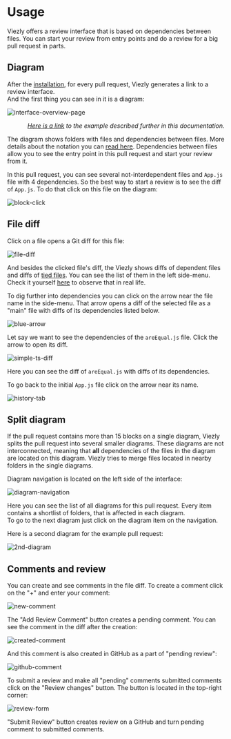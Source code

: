 # Usage

Viezly offers a review interface that is based on dependencies between files. You can start your review from entry points and do a review for a big pull request in parts.



## Diagram

After the [installation](/installation#installation), for every pull request, Viezly generates a link to a review interface.  
And the first thing you can see in it is a diagram:

![interface-overview-page](_media/usage/interface-overview.png)

<div style="text-align: right">

*[Here is a link](https://viezly.com/change_requests/3986#/diagrams/3) to the example described further in this documentation.*

</div>

The diagram shows folders with files and dependencies between files. More details about the notation you can [read here](/elements#elements). Dependencies between files allow you to see the entry point in this pull request and start your review from it.

In this pull request, you can see several not-interdependent files and `App.js` file with 4 dependencies. So the best way to start a review is to see the diff of `App.js`. To do that click on this file on the diagram:

![block-click](_media/usage/block-click.png ':size=300')



## File diff

Click on a file opens a Git diff for this file:

![file-diff](_media/usage/file-diff.png)

And besides the clicked file's diff, the Viezly shows diffs of dependent files and diffs of [tied files](elements#the-file-with-tied-files). You can see the list of them in the left side-menu.   
Check it yourself [here](https://viezly.com/change_requests/3986#/diagrams/3/diffs/d2Vic2l0ZS9zcmMvQXBwLmpz) to observe that in real life.

To dig further into dependencies you can click on the arrow near the file name in the side-menu. That arrow opens a diff of the selected file as a "main" file with diffs of its dependencies listed below.

![blue-arrow](_media/usage/file_navigation.png ':size=600')

Let say we want to see the dependencies of the `areEqual.js` file. Click the arrow to open its diff.

![simple-ts-diff](_media/usage/file-dependency-diff.png)

Here you can see the diff of `areEqual.js` with diffs of its dependencies.

To go back to the initial `App.js` file click on the arrow near its name.

![history-tab](_media/usage/file_back.png ':size=600')



## Split diagram

If the pull request contains more than 15 blocks on a single diagram, Viezly splits the pull request into several smaller diagrams. These diagrams are not interconnected, meaning that **all** dependencies of the files in the diagram are located on this diagram. Viezly tries to merge files located in nearby folders in the single diagrams.

Diagram navigation is located on the left side of the interface:

![diagram-navigation](_media/usage/diagram-navigation.png ':size=600')

Here you can see the list of all diagrams for this pull request. Every item contains a shortlist of folders, that is affected in each diagram.  
To go to the next diagram just click on the diagram item on the navigation.

Here is a second diagram for the example pull request:

![2nd-diagram](_media/usage/another-diagram.png)



## Comments and review

You can create and see comments in the file diff. To create a comment click on the "+" and enter your comment:

![new-comment](_media/usage/new-comment.png)

The "Add Review Comment" button creates a pending comment. You can see the comment in the diff after the creation:

![created-comment](_media/usage/created-comment.png)

And this comment is also created in GitHub as a part of "pending review":

![github-comment](_media/usage/github-comment.png)

To submit a review and make all "pending" comments submitted comments click on the "Review changes" button. The button is located in the top-right corner:

![review-form](_media/usage/review-form.png)

"Submit Review" button creates review on a GitHub and turn pending comment to submitted comments.

